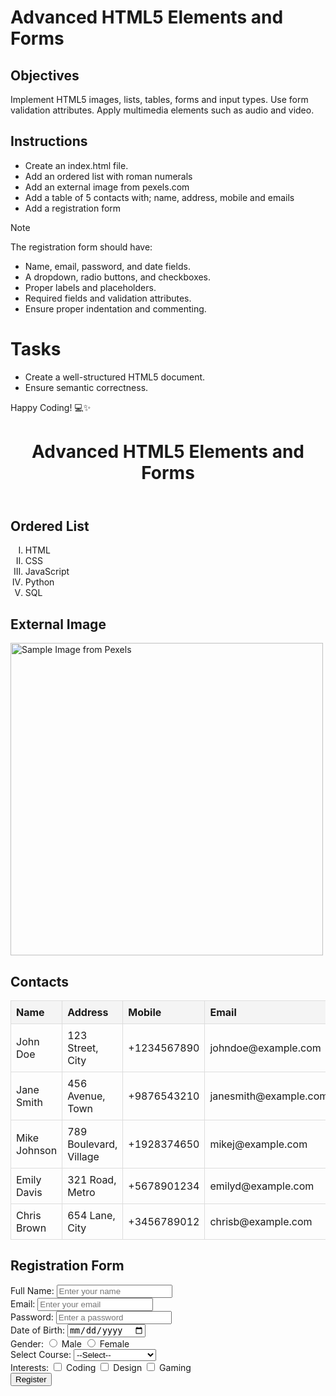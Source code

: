 # Advanced HTML5 Elements and Forms

## Objectives
Implement HTML5 images, lists, tables, forms and input types.
Use form validation attributes.
Apply multimedia elements such as audio and video.

## Instructions

- Create an index.html file.
- Add an ordered list with roman numerals
- Add an external image from pexels.com
- Add a table of 5 contacts with; name, address, mobile and emails
- Add a registration form
>[!NOTE]
>  The registration form should have:
>- Name, email, password, and date fields.
>- A dropdown, radio buttons, and checkboxes.
>- Proper labels and placeholders.
>- Required fields and validation attributes.
>- Ensure proper indentation and commenting.
 
# Tasks
- Create a well-structured HTML5 document.
- Ensure semantic correctness.

Happy Coding! 💻✨
<!DOCTYPE html>
<html lang="en">
<head>
    <meta charset="UTF-8">
    <meta name="viewport" content="width=device-width, initial-scale=1.0">
    <title>Advanced HTML5 Elements</title>
    <style>
        table {
            width: 100%;
            border-collapse: collapse;
        }
        th, td {
            border: 1px solid #ddd;
            padding: 8px;
            text-align: left;
        }
        th {
            background-color: #f4f4f4;
        }
    </style>
</head>
<body>
    <header>
        <h1>Advanced HTML5 Elements and Forms</h1>
    </header>

   <section>
        <h2>Ordered List</h2>
        <ol type="I">
            <li>HTML</li>
            <li>CSS</li>
            <li>JavaScript</li>
            <li>Python</li>
            <li>SQL</li>
        </ol>
    </section>

   <section>
        <h2>External Image</h2>
        <img src="https://images.pexels.com/photos/1108099/pexels-photo-1108099.jpeg" alt="Sample Image from Pexels" width="500">
    </section>
    <section>
        <h2>Contacts</h2>
        <table>
            <thead>
                <tr>
                    <th>Name</th>
                    <th>Address</th>
                    <th>Mobile</th>
                    <th>Email</th>
                </tr>
            </thead>
            <tbody>
                <tr>
                    <td>John Doe</td>
                    <td>123 Street, City</td>
                    <td>+1234567890</td>
                    <td>johndoe@example.com</td>
                </tr>
                <tr>
                    <td>Jane Smith</td>
                    <td>456 Avenue, Town</td>
                    <td>+9876543210</td>
                    <td>janesmith@example.com</td>
                </tr>
                <tr>
                    <td>Mike Johnson</td>
                    <td>789 Boulevard, Village</td>
                    <td>+1928374650</td>
                    <td>mikej@example.com</td>
                </tr>
                <tr>
                    <td>Emily Davis</td>
                    <td>321 Road, Metro</td>
                    <td>+5678901234</td>
                    <td>emilyd@example.com</td>
                </tr>
                <tr>
                    <td>Chris Brown</td>
                    <td>654 Lane, City</td>
                    <td>+3456789012</td>
                    <td>chrisb@example.com</td>
                </tr>
            </tbody>
        </table>
    </section>
    <section>
        <h2>Registration Form</h2>
        <form action="#" method="POST">
            <label for="name">Full Name:</label>
            <input type="text" id="name" name="name" placeholder="Enter your name" required>
            <br>   
            <label for="email">Email:</label>
            <input type="email" id="email" name="email" placeholder="Enter your email" required>
            <br>
            <label for="password">Password:</label>
            <input type="password" id="password" name="password" placeholder="Enter a password" required>
            <br>
            <label for="dob">Date of Birth:</label>
            <input type="date" id="dob" name="dob" required>
            <br>
            <label>Gender:</label>
            <input type="radio" id="male" name="gender" value="male" required>
            <label for="male">Male</label>
            <input type="radio" id="female" name="gender" value="female" required>
            <label for="female">Female</label>
            <br>
            <label for="course">Select Course:</label>
            <select id="course" name="course" required>
                <option value="">--Select--</option>
                <option value="web">Web Development</option>
                <option value="data">Data Science</option>
                <option value="cyber">Cybersecurity</option>
            </select>
            <br>
            <label>Interests:</label>
            <input type="checkbox" id="coding" name="interests" value="coding">
            <label for="coding">Coding</label>
            <input type="checkbox" id="design" name="interests" value="design">
            <label for="design">Design</label>
            <input type="checkbox" id="gaming" name="interests" value="gaming">
            <label for="gaming">Gaming</label>
            <br>
            <button type="submit">Register</button>
        </form>
    </section>
</body>
</html>


